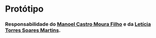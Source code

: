 # Protótipo

### Responsabilidade do [ Manoel Castro Moura Filho](https://github.com/manoelmoura) e da [ Letícia Torres Soares Martins](https://github.com/leticiatmartins).